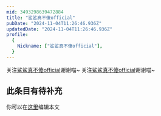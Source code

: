 ```yaml
---
mid: 3493298639472884
title: "鲨鲨真不傻official"
pubDate: "2024-11-04T11:26:46.936Z"
updatedDate: "2024-11-04T11:26:46.936Z"
profile:
  {
    Nickname: ["鲨鲨真不傻official"],
  }
---
```


关注[鲨鲨真不傻official](https://space.bilibili.com/3493298639472884)谢谢喵~ 关注[鲨鲨真不傻official](https://space.bilibili.com/3493298639472884)谢谢喵~

## 此条目有待补充
你可以在[这里](https://github.com/Yuhanawa/VTuber.ICU-Content/edit/master/v/鲨鲨真不傻official/index.md)编辑本文
